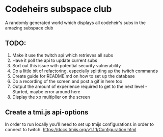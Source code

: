 # Codeheirs subspace club

A randomly generated world which displays all codeheir's subs in the amazing subspace club

## TODO:
1. Make it use the twitch api which retrieves all subs
2. Have it poll the api to update current subs
4. Sort out this issue with potential security vulnerability
5. Do a little bit of refactoring, especially splitting up the twitch commands
6. Create guide for README.md on how to set up the database
7. Do a recording of the screen and post a gif in here too
8. Output the amount of experience required to get to the next level - Started, maybe error around here
9. Display the xp multiplier on the screen

## Create a tmi.js api-options
In order to run locally you'll need to set up tmijs configurations in order to connect to twitch.
https://docs.tmijs.org/v1.1.1/Configuration.html


